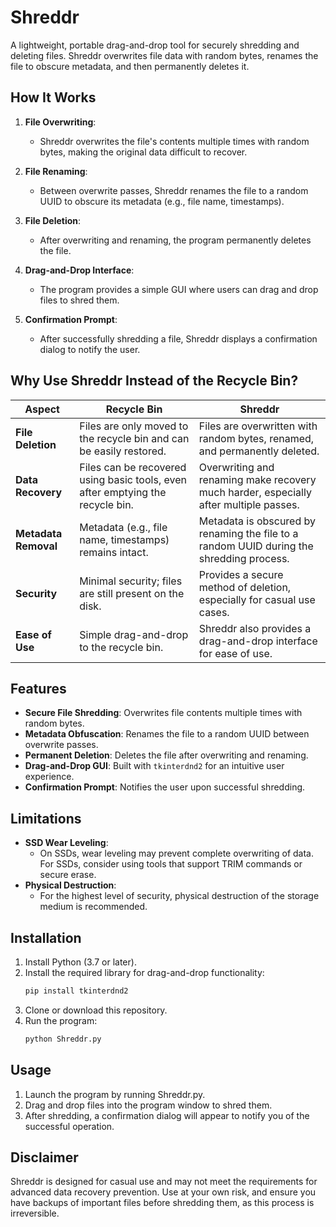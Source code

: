 # Shreddr

A lightweight, portable drag-and-drop tool for securely shredding and deleting files. Shreddr overwrites file data with random bytes, renames the file to obscure metadata, and then permanently deletes it.

## How It Works

1. **File Overwriting**:
   - Shreddr overwrites the file's contents multiple times with random bytes, making the original data difficult to recover.

2. **File Renaming**:
   - Between overwrite passes, Shreddr renames the file to a random UUID to obscure its metadata (e.g., file name, timestamps).

3. **File Deletion**:
   - After overwriting and renaming, the program permanently deletes the file.

4. **Drag-and-Drop Interface**:
   - The program provides a simple GUI where users can drag and drop files to shred them.

5. **Confirmation Prompt**:
   - After successfully shredding a file, Shreddr displays a confirmation dialog to notify the user.

## Why Use Shreddr Instead of the Recycle Bin?

| **Aspect**            | **Recycle Bin**                                                                 | **Shreddr**                                                                                     |
|------------------------|--------------------------------------------------------------------------------|-------------------------------------------------------------------------------------------------|
| **File Deletion**      | Files are only moved to the recycle bin and can be easily restored.             | Files are overwritten with random bytes, renamed, and permanently deleted.                     |
| **Data Recovery**      | Files can be recovered using basic tools, even after emptying the recycle bin. | Overwriting and renaming make recovery much harder, especially after multiple passes.           |
| **Metadata Removal**   | Metadata (e.g., file name, timestamps) remains intact.                         | Metadata is obscured by renaming the file to a random UUID during the shredding process.         |
| **Security**           | Minimal security; files are still present on the disk.                        | Provides a secure method of deletion, especially for casual use cases.                          |
| **Ease of Use**        | Simple drag-and-drop to the recycle bin.                                       | Shreddr also provides a drag-and-drop interface for ease of use.                                |

## Features

- **Secure File Shredding**: Overwrites file contents multiple times with random bytes.
- **Metadata Obfuscation**: Renames the file to a random UUID between overwrite passes.
- **Permanent Deletion**: Deletes the file after overwriting and renaming.
- **Drag-and-Drop GUI**: Built with `tkinterdnd2` for an intuitive user experience.
- **Confirmation Prompt**: Notifies the user upon successful shredding.

## Limitations

- **SSD Wear Leveling**:
   - On SSDs, wear leveling may prevent complete overwriting of data. For SSDs, consider using tools that support TRIM commands or secure erase.
- **Physical Destruction**:
   - For the highest level of security, physical destruction of the storage medium is recommended.

## Installation

1. Install Python (3.7 or later).
2. Install the required library for drag-and-drop functionality:
    ```bash
    pip install tkinterdnd2
3. Clone or download this repository.
4. Run the program:
    ```bash
    python Shreddr.py

## Usage

1. Launch the program by running Shreddr.py.
2. Drag and drop files into the program window to shred them.
2. After shredding, a confirmation dialog will appear to notify you of the successful operation.

## Disclaimer

Shreddr is designed for casual use and may not meet the requirements for advanced data recovery prevention. Use at your own risk, and ensure you have backups of important files before shredding them, as this process is irreversible.